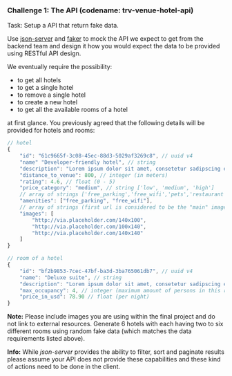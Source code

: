 ### Challenge 1: The API (codename: trv-venue-hotel-api)

Task: Setup a API that return fake data.

Use [json-server](https://github.com/typicode/json-server) and [faker](https://github.com/Marak/faker.js) to mock the API we expect to get from the backend team and design it how you would expect the data to be provided using RESTful API design.

We eventually require the possibility:

- to get all hotels
- to get a single hotel
- to remove a single hotel
- to create a new hotel
- to get all the available rooms of a hotel

at first glance. You previously agreed that the following details will be provided for hotels and rooms:

```javascript
// hotel
{
    "id": "61c9665f-3c08-45ec-88d3-5029af3269c8", // uuid v4
    "name" "Developer-friendly hotel", // string
    "description": "Lorem ipsum dolor sit amet, consetetur sadipscing elitr.", // string
    "distance_to_venue": 800, // integer (in meters)
    "rating": 4.6, // float (0 - 5)
    "price_category": "medium", // string ['low', 'medium', 'high']
    // array of strings ['free_parking','free_wifi','pets','restaurant','gym','pool','spa']
    "amenities": ["free_parking", "free_wifi"],
    // array of strings (first url is considered to be the "main" image showing the hotel)
    "images": [
        "http://via.placeholder.com/140x100",
        "http://via.placeholder.com/100x140",
        "http://via.placeholder.com/140x140"
    ]
}

// room of a hotel
{
    "id": "bf2b9853-7cec-47bf-ba3d-3ba765061db7", // uuid v4
    "name": "Deluxe suite", // string
    "description": "Lorem ipsum dolor sit amet, consetetur sadipscing elitr.", // string
    "max_occupancy": 4, // integer (maximum amount of persons in this room)
    "price_in_usd": 78.90 // float (per night)
}
```

**Note:** Please include images you are using within the final project and do not link to external resources. Generate 6 hotels with each having two to six different rooms using random fake data (which matches the data requirements listed above).

**Info:** While *json-server* provides the ability to filter, sort and paginate results please assume your API does not provide these capabilities and these kind of actions need to be done in the client.

